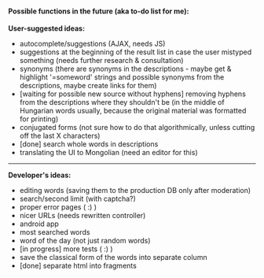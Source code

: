 #### Possible functions in the future (aka to-do list for me):

**User-suggested ideas:**
* autocomplete/suggestions (AJAX, needs JS)
* suggestions at the beginning of the result list in case the user mistyped something (needs further research & consultation)
* synonyms (there are synonyms in the descriptions - maybe get & highlight '=someword' strings and possible synonyms from the descriptions, maybe create links for them)
* [waiting for possible new source without hyphens] removing hyphens from the descriptions where they shouldn't be (in the middle of Hungarian words usually, because the original material was formatted for printing)
* conjugated forms (not sure how to do that algorithmically, unless cutting off the last X characters)
* [done] search whole words in descriptions
* translating the UI to Mongolian (need an editor for this)
---
**Developer's ideas:**
* editing words (saving them to the production DB only after moderation)
* search/second limit (with captcha?)
* proper error pages ( :) )
* nicer URLs (needs rewritten controller)
* android app
* most searched words
* word of the day (not just random words)
* [in progress] more tests ( :) )
* save the classical form of the words into separate column
* [done] separate html into fragments